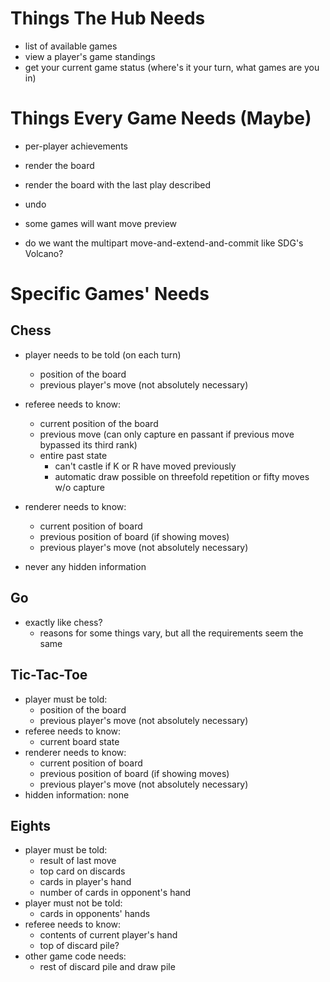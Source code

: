 
# Things The Hub Needs

* list of available games
* view a player's game standings
* get your current game status (where's it your turn, what games are you in)

# Things Every Game Needs (Maybe)

* per-player achievements
* render the board
* render the board with the last play described
* undo

* some games will want move preview
* do we want the multipart move-and-extend-and-commit like SDG's Volcano?

# Specific Games' Needs

## Chess

* player needs to be told (on each turn)
  * position of the board
  * previous player's move (not absolutely necessary)
* referee needs to know:
  * current position of the board
  * previous move (can only capture en passant if previous move bypassed its
    third rank)
  * entire past state
    * can't castle if K or R have moved previously
    * automatic draw possible on threefold repetition or fifty moves w/o capture
* renderer needs to know:
  * current position of board
  * previous position of board (if showing moves)
  * previous player's move (not absolutely necessary)

* never any hidden information

## Go

* exactly like chess?
  * reasons for some things vary, but all the requirements seem the same

## Tic-Tac-Toe

* player must be told:
  * position of the board
  * previous player's move (not absolutely necessary)
* referee needs to know:
  * current board state
* renderer needs to know:
  * current position of board
  * previous position of board (if showing moves)
  * previous player's move (not absolutely necessary)
* hidden information: none

## Eights

* player must be told:
  * result of last move
  * top card on discards
  * cards in player's hand
  * number of cards in opponent's hand
* player must not be told:
  * cards in opponents' hands
* referee needs to know:
  * contents of current player's hand
  * top of discard pile?
* other game code needs:
  * rest of discard pile and draw pile
